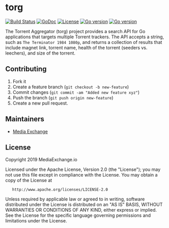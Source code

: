 # torg

[![Build Status](https://travis-ci.org/mediaexchange/torg.svg)](https://travis-ci.org/mediaexchange/torg)
[![GoDoc](https://godoc.org/github.com/mediaexchange/torg/github?status.svg)](https://godoc.org/github.com/mediaexchange/torg)
[![License](https://img.shields.io/badge/license-Apache--2.0-blue.svg)](https://www.apache.org/licenses/LICENSE-2.0)
[![Go version](https://img.shields.io/badge/go-~%3E1.13-green.svg)](https://golang.org/doc/devel/release.html#go1.13)
[![Go version](https://img.shields.io/badge/go-~%3E1.14-green.svg)](https://golang.org/doc/devel/release.html#go1.14)

The Torrent Aggregator (torg) project provides a search API for Go applications that targets multiple Torrent trackers.
The API accepts a string, such as `The Terminator 1984 1080p`, and returns a collection of results that include magnet 
link, torrent name, health of the torrent (seeders vs. leechers), and size of the torrent.

## Contributing

 1.  Fork it
 2.  Create a feature branch (`git checkout -b new-feature`)
 3.  Commit changes (`git commit -am "Added new feature xyz"`)
 4.  Push the branch (`git push origin new-feature`)
 5.  Create a new pull request.

## Maintainers

* [Media Exchange](http://github.com/MediaExchange)

## License

   Copyright 2019 MediaExchange.io

   Licensed under the Apache License, Version 2.0 (the "License");
   you may not use this file except in compliance with the License.
   You may obtain a copy of the License at

       http://www.apache.org/licenses/LICENSE-2.0

   Unless required by applicable law or agreed to in writing, software
   distributed under the License is distributed on an "AS IS" BASIS,
   WITHOUT WARRANTIES OR CONDITIONS OF ANY KIND, either express or implied.
   See the License for the specific language governing permissions and
   limitations under the License.

